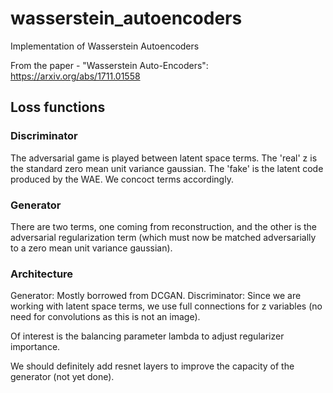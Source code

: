 # wasserstein_autoencoders
Implementation of Wasserstein Autoencoders

From the paper - "Wasserstein Auto-Encoders": https://arxiv.org/abs/1711.01558

## Loss functions
### Discriminator 
The adversarial game is played between latent space terms. The 'real' z is the standard zero mean unit variance gaussian. The 'fake' is the latent code produced by the WAE. We concoct terms accordingly. 

### Generator 
There are two terms, one coming from reconstruction, and the other is the adversarial regularization term (which must now be matched adversarially to a zero mean unit variance gaussian). 


### Architecture 
Generator: Mostly borrowed from DCGAN. 
Discriminator: Since we are working with latent space terms, we use full connections for z variables (no need for convolutions as this is not an image). 

Of interest is the balancing parameter lambda to adjust regularizer importance. 

We should definitely add resnet layers to improve the capacity of the generator (not yet done). 

